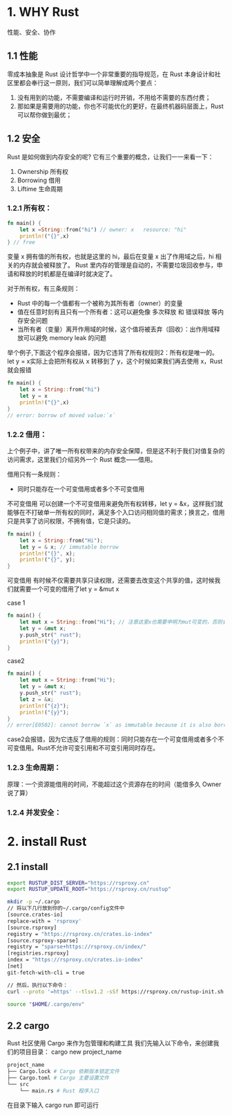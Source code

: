 # 1. WHY Rust
性能、安全、协作

## 1.1 性能
零成本抽象是 Rust 设计哲学中一个非常重要的指导规范，在 Rust 本身设计和社区里都会奉行这一原则，我们可以简单理解成两个要点：
1. 没有用到的功能，不需要编译和运行时开销，不用给不需要的东西付费；
2. 那如果是需要用的功能，你也不可能优化的更好，在最终机器码层面上，Rust 可以帮你做到最优；


## 1.2 安全
Rust 是如何做到内存安全的呢? 
它有三个重要的概念，让我们一一来看一下：
1. Ownership 所有权
2. Borrowing 借用
3. Liftime 生命周期

### 1.2.1 所有权：
```rust
fn main() {
    let x =String::from("hi") // owner: x   resource: "hi"   
    println!("{}",x)
} // free
```
变量 x 拥有值的所有权，也就是这里的 hi，最后在变量 x 出了作用域之后，hi 相关的内存就会被释放了。
Rust 里内存的管理是自动的，不需要垃圾回收参与，申请和释放的时机都是在编译时就决定了。

对于所有权，有三条规则：
- Rust 中的每一个值都有一个被称为其所有者（owner）的变量
- 值在任意时刻有且只有一个所有者：这可以避免像 多次释放 和 错误释放 等内存安全问题
- 当所有者（变量）离开作用域的时候，这个值将被丢弃（回收）：出作用域释放可以避免 memory leak 的问题

举个例子,下面这个程序会报错，因为它违背了所有权规则2：所有权是唯一的。let y = x实际上会把所有权从 x 转移到了 y，这个时候如果我们再去使用 x，Rust 就会报错

```rust
fn main() {
    let x = String::from("hi") 
    let y = x
    println!("{}",x)
} 
// error: borrow of moved value:`x`
```

### 1.2.2 借用：
上个例子中，讲了唯一所有权带来的内存安全保障，但是这不利于我们对值复杂的访问需求，这里我们介绍另外一个 Rust 概念——借用。

借用只有一条规则：
- 同时只能存在一个可变借用或者多个不可变借用

不可变借用
可以创建一个不可变借用来避免所有权转移，let y = &x，这样我们就能够在不打破单一所有权的同时，满足多个入口访问相同值的需求；换言之，借用只是共享了访问权限，不拥有值，它是只读的。

```rust
fn main() {
    let x = String::from("Hi");
    let y = & x; // immutable borrow
    println!("{}", x);
    println!("{}", y);
}
```

可变借用
有时候不仅需要共享只读权限，还需要去改变这个共享的值，这时候我们就需要一个可变的借用了let y = &mut x 

case 1

```rust
fn main() {
    let mut x = String::from("Hi"); // 注意这里x也需要申明为mut可变的，否则会报错
    let y = &mut x;
    y.push_str(" rust");
    println!("{y}"); 
}
```
case2 
```rust
fn main() {
    let mut x = String::from("Hi");
    let y = &mut x;
    y.push_str(" rust");
    let z = &x;
    println!("{z}");
    println!("{y}");
}
// error[E0502]: cannot borrow `x` as immutable because it is also borrowed as mutable
```
case2会报错，因为它违反了借用的规则：同时只能存在一个可变借用或者多个不可变借用。Rust不允许可变引用和不可变引用同时存在。


### 1.2.3 生命周期：
原理：一个资源能借用的时间，不能超过这个资源存在的时间（能借多久 Owner 说了算）

### 1.2.4 并发安全：


# 2. install Rust
## 2.1 install
```bash
export RUSTUP_DIST_SERVER="https://rsproxy.cn"
export RUSTUP_UPDATE_ROOT="https://rsproxy.cn/rustup"

mkdir -p ~/.cargo
// 将以下几行放到你的~/.cargo/config文件中
[source.crates-io]
replace-with = 'rsproxy'
[source.rsproxy]
registry = "https://rsproxy.cn/crates.io-index"
[source.rsproxy-sparse]
registry = "sparse+https://rsproxy.cn/index/"
[registries.rsproxy]
index = "https://rsproxy.cn/crates.io-index"
[net]
git-fetch-with-cli = true 

// 然后，执行以下命令：
curl --proto '=https' --tlsv1.2 -sSf https://rsproxy.cn/rustup-init.sh | sh

source "$HOME/.cargo/env"
```

## 2.2 cargo
Rust 社区使用 Cargo 来作为包管理和构建工具
我们先输入以下命令，来创建我们的项目目录：
cargo new project_name
```bash
project_name
├── Cargo.lock # Cargo 依赖版本锁定文件
├── Cargo.toml # Cargo 主要设置文件
└── src
    └── main.rs # Rust 程序入口
```
在目录下输入 cargo run 即可运行